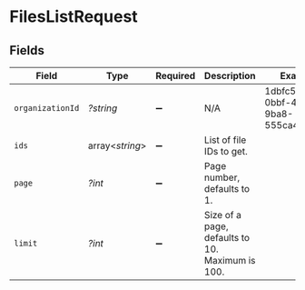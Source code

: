 # FilesListRequest


## Fields

| Field                                           | Type                                            | Required                                        | Description                                     | Example                                         |
| ----------------------------------------------- | ----------------------------------------------- | ----------------------------------------------- | ----------------------------------------------- | ----------------------------------------------- |
| `organizationId`                                | *?string*                                       | :heavy_minus_sign:                              | N/A                                             | 1dbfc517-0bbf-4301-9ba8-555ca42b9737            |
| `ids`                                           | array<*string*>                                 | :heavy_minus_sign:                              | List of file IDs to get.                        |                                                 |
| `page`                                          | *?int*                                          | :heavy_minus_sign:                              | Page number, defaults to 1.                     |                                                 |
| `limit`                                         | *?int*                                          | :heavy_minus_sign:                              | Size of a page, defaults to 10. Maximum is 100. |                                                 |